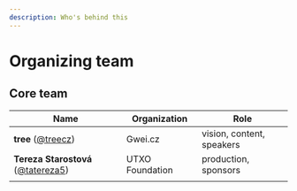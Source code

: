 ```yaml
---
description: Who's behind this
---
```


# Organizing team

## Core team

| Name                                                                | Organization    | Role                      |
| ------------------------------------------------------------------- | --------------- | ------------------------- |
| **tree** ([@treecz](https://twitter.com/treecz))                    | Gwei.cz         | vision, content, speakers |
| **Tereza Starostová** ([@tatereza5](https://twitter.com/tatereza5)) | UTXO Foundation | production, sponsors      |
|                                                                     |                 |                           |
